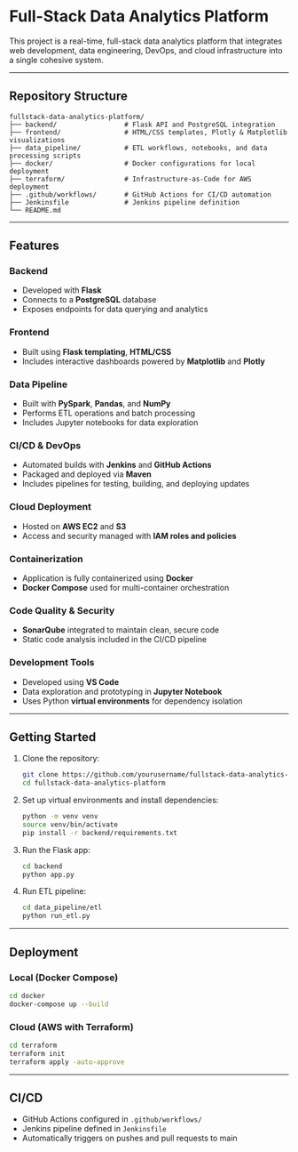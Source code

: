 # Full-Stack Data Analytics Platform

This project is a real-time, full-stack data analytics platform that integrates web development, data engineering, DevOps, and cloud infrastructure into a single cohesive system.

---

## Repository Structure

```
fullstack-data-analytics-platform/
├── backend/                 # Flask API and PostgreSQL integration
├── frontend/                # HTML/CSS templates, Plotly & Matplotlib visualizations
├── data_pipeline/           # ETL workflows, notebooks, and data processing scripts
├── docker/                  # Docker configurations for local deployment
├── terraform/               # Infrastructure-as-Code for AWS deployment
├── .github/workflows/       # GitHub Actions for CI/CD automation
├── Jenkinsfile              # Jenkins pipeline definition
└── README.md
```

---

## Features

### Backend  
- Developed with **Flask**
- Connects to a **PostgreSQL** database
- Exposes endpoints for data querying and analytics

### Frontend  
- Built using **Flask templating**, **HTML/CSS**
- Includes interactive dashboards powered by **Matplotlib** and **Plotly**

### Data Pipeline  
- Built with **PySpark**, **Pandas**, and **NumPy**
- Performs ETL operations and batch processing
- Includes Jupyter notebooks for data exploration

### CI/CD & DevOps  
- Automated builds with **Jenkins** and **GitHub Actions**
- Packaged and deployed via **Maven**
- Includes pipelines for testing, building, and deploying updates

### Cloud Deployment  
- Hosted on **AWS EC2** and **S3**
- Access and security managed with **IAM roles and policies**

### Containerization  
- Application is fully containerized using **Docker**
- **Docker Compose** used for multi-container orchestration

### Code Quality & Security  
- **SonarQube** integrated to maintain clean, secure code
- Static code analysis included in the CI/CD pipeline

### Development Tools  
- Developed using **VS Code**
- Data exploration and prototyping in **Jupyter Notebook**
- Uses Python **virtual environments** for dependency isolation

---

## Getting Started

1. Clone the repository:
   ```bash
   git clone https://github.com/yourusername/fullstack-data-analytics-platform.git
   cd fullstack-data-analytics-platform
   ```

2. Set up virtual environments and install dependencies:
   ```bash
   python -m venv venv
   source venv/bin/activate
   pip install -r backend/requirements.txt
   ```

3. Run the Flask app:
   ```bash
   cd backend
   python app.py
   ```

4. Run ETL pipeline:
   ```bash
   cd data_pipeline/etl
   python run_etl.py
   ```

---

## Deployment

### Local (Docker Compose)
```bash
cd docker
docker-compose up --build
```

### Cloud (AWS with Terraform)
```bash
cd terraform
terraform init
terraform apply -auto-approve
```

---

## CI/CD

- GitHub Actions configured in `.github/workflows/`
- Jenkins pipeline defined in `Jenkinsfile`
- Automatically triggers on pushes and pull requests to main
